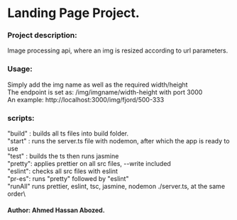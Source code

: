 #  Landing Page Project.

### Project description:
Image processing api, where an img is resized according to url parameters.

### Usage:
 Simply add the img name as well as the required width/height\
 The endpoint is set as: /img/imgname/width-height with port 3000\
 An example: http://localhost:3000/img/fjord/500-333

### scripts:
"build" : builds all ts files into build folder.\
"start" : runs the server.ts file with nodemon, after which the app is ready to use\
"test" : builds the ts then runs jasmine\
"pretty": applies prettier on all src files, --write included\
"eslint": checks all src files with eslint\
"pr-es": runs "pretty" followed by "eslint"\
"runAll" runs prettier, eslint, tsc, jasmine, nodemon ./server.ts, at the same order\

#### Author: Ahmed Hassan Abozed.

